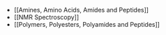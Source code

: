 - [[Amines, Amino Acids, Amides and Peptides]]
- [[NMR Spectroscopy]]
- [[Polymers, Polyesters, Polyamides and Peptides]]